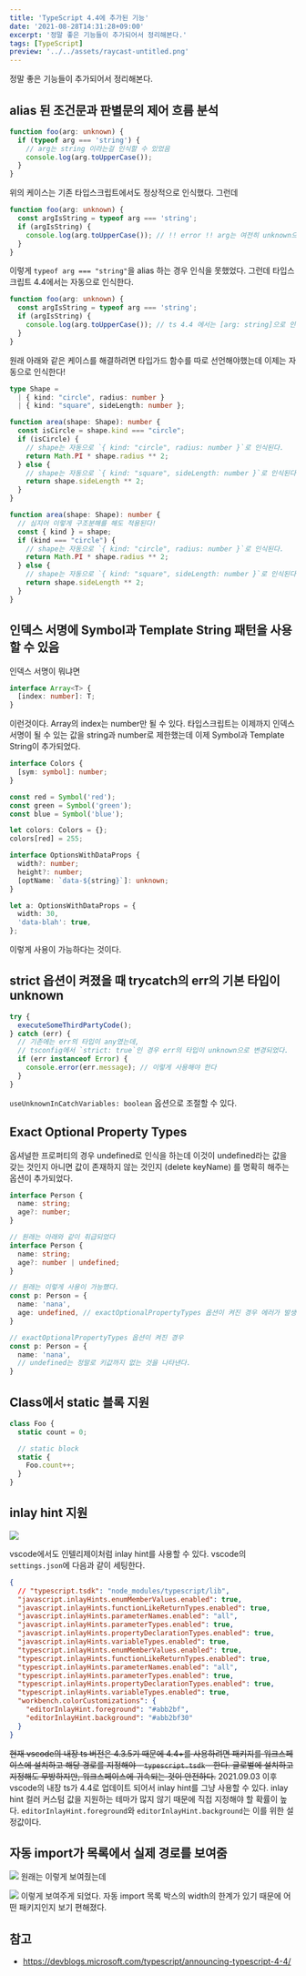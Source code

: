 ```yaml
---
title: 'TypeScript 4.4에 추가된 기능'
date: '2021-08-28T14:31:28+09:00'
excerpt: '정말 좋은 기능들이 추가되어서 정리해본다.'
tags: [TypeScript]
preview: '../../assets/raycast-untitled.png'
---
```


정말 좋은 기능들이 추가되어서 정리해본다.

## alias 된 조건문과 판별문의 제어 흐름 분석

```ts
function foo(arg: unknown) {
  if (typeof arg === 'string') {
    // arg는 string 이라는걸 인식할 수 있었음
    console.log(arg.toUpperCase());
  }
}
```

위의 케이스는 기존 타입스크립트에서도 정상적으로 인식했다. 그런데

```ts
function foo(arg: unknown) {
  const argIsString = typeof arg === 'string';
  if (argIsString) {
    console.log(arg.toUpperCase()); // !! error !! arg는 여전히 unknown으로 인식됨
  }
}
```

이렇게 `typeof arg === "string"`을 alias 하는 경우 인식을 못했었다.
그런데 타입스크립트 4.4에서는 자동으로 인식한다.

```ts
function foo(arg: unknown) {
  const argIsString = typeof arg === 'string';
  if (argIsString) {
    console.log(arg.toUpperCase()); // ts 4.4 에서는 [arg: string]으로 인식된다!
  }
}
```

원래 아래와 같은 케이스를 해결하려면 타입가드 함수를 따로 선언해야했는데 이제는 자동으로 인식한다!

```ts
type Shape =
  | { kind: "circle", radius: number }
  | { kind: "square", sideLength: number };

function area(shape: Shape): number {
  const isCircle = shape.kind === "circle";
  if (isCircle) {
    // shape는 자동으로 `{ kind: "circle", radius: number }`로 인식된다.
    return Math.PI * shape.radius ** 2;
  } else {
    // shape는 자동으로 `{ kind: "square", sideLength: number }`로 인식된다.
    return shape.sideLength ** 2;
  }
}

function area(shape: Shape): number {
  // 심지어 이렇게 구조분해를 해도 적용된다!
  const { kind } = shape;
  if (kind === "circle") {
    // shape는 자동으로 `{ kind: "circle", radius: number }`로 인식된다.
    return Math.PI * shape.radius ** 2;
  } else {
    // shape는 자동으로 `{ kind: "square", sideLength: number }`로 인식된다.
    return shape.sideLength ** 2;
  }
}
```

## 인덱스 서명에 Symbol과 Template String 패턴을 사용할 수 있음

인덱스 서명이 뭐냐면

```ts
interface Array<T> {
  [index: number]: T;
}
```

이런것이다. Array의 index는 number만 될 수 있다. 타입스크립트는 이제까지 인덱스 서명이 될 수 있는 값을 string과 number로 제한했는데 이제 Symbol과 Template String이 추가되었다.

```ts
interface Colors {
  [sym: symbol]: number;
}

const red = Symbol('red');
const green = Symbol('green');
const blue = Symbol('blue');

let colors: Colors = {};
colors[red] = 255;

interface OptionsWithDataProps {
  width?: number;
  height?: number;
  [optName: `data-${string}`]: unknown;
}

let a: OptionsWithDataProps = {
  width: 30,
  'data-blah': true,
};
```

이렇게 사용이 가능하다는 것이다.

## strict 옵션이 켜졌을 때 trycatch의 err의 기본 타입이 unknown

```ts
try {
  executeSomeThirdPartyCode();
} catch (err) {
  // 기존에는 err의 타입이 any였는데,
  // tsconfig에서 `strict: true`인 경우 err의 타입이 unknown으로 변경되었다.
  if (err instanceof Error) {
    console.error(err.message); // 이렇게 사용해야 한다
  }
}
```

`useUnknownInCatchVariables: boolean` 옵션으로 조절할 수 있다.

## Exact Optional Property Types

옵셔널한 프로퍼티의 경우 undefined로 인식을 하는데 이것이 undefined라는 값을 갖는 것인지 아니면 값이 존재하지 않는 것인지 (delete keyName) 를 명확히 해주는 옵션이 추가되었다.

```ts
interface Person {
  name: string;
  age?: number;
}

// 원래는 아래와 같이 취급되었다
interface Person {
  name: string;
  age?: number | undefined;
}

// 원래는 이렇게 사용이 가능했다.
const p: Person = {
  name: 'nana',
  age: undefined, // exactOptionalPropertyTypes 옵션이 켜진 경우 에러가 발생한다.
}

// exactOptionalPropertyTypes 옵션이 켜진 경우
const p: Person = {
  name: 'nana',
  // undefined는 정말로 키값까지 없는 것을 나타낸다.
}
```

## Class에서 static 블록 지원

```ts
class Foo {
  static count = 0;

  // static block
  static {
    Foo.count++;
  }
}
```

## inlay hint 지원

![](../../assets/image-17.png)

vscode에서도 인텔리제이처럼 inlay hint를 사용할 수 있다.
vscode의 `settings.json`에 다음과 같이 세팅한다.

```json
{
  // "typescript.tsdk": "node_modules/typescript/lib",
  "javascript.inlayHints.enumMemberValues.enabled": true,
  "javascript.inlayHints.functionLikeReturnTypes.enabled": true,
  "javascript.inlayHints.parameterNames.enabled": "all",
  "javascript.inlayHints.parameterTypes.enabled": true,
  "javascript.inlayHints.propertyDeclarationTypes.enabled": true,
  "javascript.inlayHints.variableTypes.enabled": true,
  "typescript.inlayHints.enumMemberValues.enabled": true,
  "typescript.inlayHints.functionLikeReturnTypes.enabled": true,
  "typescript.inlayHints.parameterNames.enabled": "all",
  "typescript.inlayHints.parameterTypes.enabled": true,
  "typescript.inlayHints.propertyDeclarationTypes.enabled": true,
  "typescript.inlayHints.variableTypes.enabled": true,
  "workbench.colorCustomizations": {
    "editorInlayHint.foreground": "#abb2bf",
    "editorInlayHint.background": "#abb2bf30"
  }
}
```

~~현재 vscode의 내장 ts 버전은 4.3.5기 때문에 4.4+를 사용하려면 패키지를 워크스페이스에 설치하고 해당 경로를 지정해야 - `typescript.tsdk` - 한다. 글로벌에 설치하고 지정해도 무방하지만, 워크스페이스에 귀속되는 것이 안전하다.~~
2021.09.03 이후 vscode의 내장 ts가 4.4로 업데이트 되어서 inlay hint를 그냥 사용할 수 있다.
inlay hint 컬러 커스텀 값을 지원하는 테마가 많지 않기 때문에 직접 지정해야 할 확률이 높다. `editorInlayHint.foreground`와 `editorInlayHint.background`는 이를 위한 설정값이다.

## 자동 import가 목록에서 실제 경로를 보여줌

![](../../assets/image-18.png)
원래는 이렇게 보여줬는데

![](../../assets/image-19.png)
이렇게 보여주게 되었다. 자동 import 목록 박스의 width의 한계가 있기 때문에 어떤 패키지인지 보기 편해졌다.

## 참고

- https://devblogs.microsoft.com/typescript/announcing-typescript-4-4/

